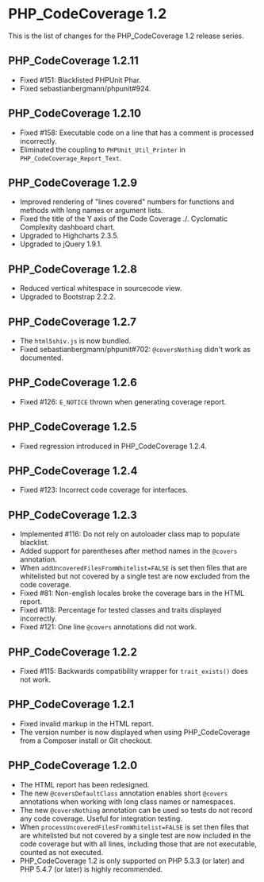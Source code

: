 PHP_CodeCoverage 1.2
====================

This is the list of changes for the PHP_CodeCoverage 1.2 release series.

PHP_CodeCoverage 1.2.11
-----------------------

* Fixed #151: Blacklisted PHPUnit Phar.
* Fixed sebastianbergmann/phpunit#924.

PHP_CodeCoverage 1.2.10
-----------------------

* Fixed #158: Executable code on a line that has a comment is processed incorrectly.
* Eliminated the coupling to `PHPUnit_Util_Printer` in `PHP_CodeCoverage_Report_Text`.

PHP_CodeCoverage 1.2.9
----------------------

* Improved rendering of "lines covered" numbers for functions and methods with long names or argument lists.
* Fixed the title of the Y axis of the Code Coverage ./. Cyclomatic Complexity dashboard chart.
* Upgraded to Highcharts 2.3.5.
* Upgraded to jQuery 1.9.1.

PHP_CodeCoverage 1.2.8
----------------------

* Reduced vertical whitespace in sourcecode view.
* Upgraded to Bootstrap 2.2.2.

PHP_CodeCoverage 1.2.7
----------------------

* The `html5shiv.js` is now bundled.
* Fixed sebastianbergmann/phpunit#702: `@coversNothing` didn't work as documented.

PHP_CodeCoverage 1.2.6
----------------------

* Fixed #126: `E_NOTICE` thrown when generating coverage report.

PHP_CodeCoverage 1.2.5
----------------------

* Fixed regression introduced in PHP_CodeCoverage 1.2.4.

PHP_CodeCoverage 1.2.4
----------------------

* Fixed #123: Incorrect code coverage for interfaces.

PHP_CodeCoverage 1.2.3
----------------------

* Implemented #116: Do not rely on autoloader class map to populate blacklist.
* Added support for parentheses after method names in the `@covers` annotation.
* When `addUncoveredFilesFromWhitelist=FALSE` is set then files that are whitelisted but not covered by a single test are now excluded from the code coverage.
* Fixed #81: Non-english locales broke the coverage bars in the HTML report.
* Fixed #118: Percentage for tested classes and traits displayed incorrectly.
* Fixed #121: One line `@covers` annotations did not work.

PHP_CodeCoverage 1.2.2
----------------------

* Fixed #115: Backwards compatibility wrapper for `trait_exists()` does not work.

PHP_CodeCoverage 1.2.1
----------------------

* Fixed invalid markup in the HTML report.
* The version number is now displayed when using PHP_CodeCoverage from a Composer install or Git checkout.

PHP_CodeCoverage 1.2.0
----------------------

* The HTML report has been redesigned.
* The new `@coversDefaultClass` annotation enables short `@covers` annotations when working with long class names or namespaces.
* The new `@coversNothing` annotation can be used so tests do not record any code coverage. Useful for integration testing.
* When `processUncoveredFilesFromWhitelist=FALSE` is set then files that are whitelisted but not covered by a single test are now included in the code coverage but with all lines, including those that are not executable, counted as not executed.
* PHP_CodeCoverage 1.2 is only supported on PHP 5.3.3 (or later) and PHP 5.4.7 (or later) is highly recommended.
